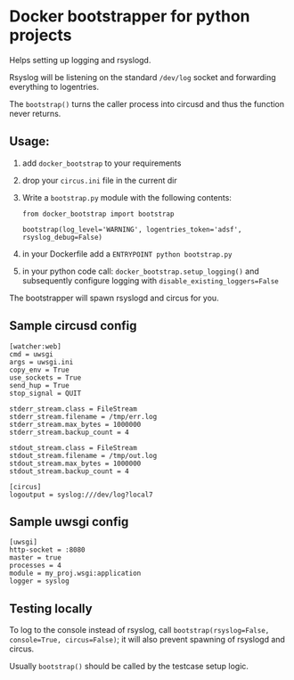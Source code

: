 # Docker bootstrapper for python projects

Helps setting up logging and rsyslogd.

Rsyslog will be listening on the standard `/dev/log` socket and forwarding
everything to logentries.

The `bootstrap()` turns the caller process into circusd and thus the function
never returns.

## Usage:

1. add `docker_bootstrap` to your requirements
2. drop your `circus.ini` file in the current dir
3. Write a `bootstrap.py` module with the following contents:

    ```
    from docker_bootstrap import bootstrap

    bootstrap(log_level='WARNING', logentries_token='adsf', rsyslog_debug=False)
    ```

4. in your Dockerfile add a `ENTRYPOINT python bootstrap.py`
5. in your python code call: `docker_bootstrap.setup_logging()` and subsequently configure logging with `disable_existing_loggers=False`

The bootstrapper will spawn rsyslogd and circus for you.


## Sample circusd config

```
[watcher:web]
cmd = uwsgi
args = uwsgi.ini
copy_env = True
use_sockets = True
send_hup = True
stop_signal = QUIT

stderr_stream.class = FileStream
stderr_stream.filename = /tmp/err.log
stderr_stream.max_bytes = 1000000
stderr_stream.backup_count = 4

stdout_stream.class = FileStream
stdout_stream.filename = /tmp/out.log
stdout_stream.max_bytes = 1000000
stdout_stream.backup_count = 4

[circus]
logoutput = syslog:///dev/log?local7
```

## Sample uwsgi config

```
[uwsgi]
http-socket = :8080
master = true
processes = 4
module = my_proj.wsgi:application
logger = syslog
```

## Testing locally

To log to the console instead of rsyslog, call
`bootstrap(rsyslog=False, console=True, circus=False)`; it will also prevent spawning of rsyslogd and circus.

Usually `bootstrap()` should be called by the testcase setup logic.
